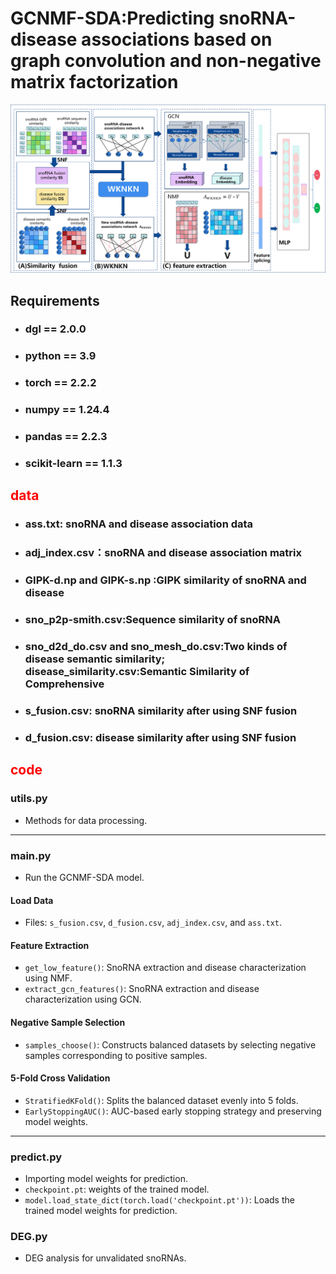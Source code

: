 # GCNMF-SDA:Predicting snoRNA-disease associations based on graph convolution and non-negative matrix factorization
![](model.png)
## Requirements
* ### dgl == 2.0.0
* ### python == 3.9
* ### torch == 2.2.2
* ### numpy == 1.24.4
* ### pandas == 2.2.3
* ### scikit-learn == 1.1.3

## <span style="color:red">data</span>

* ### ass.txt: snoRNA and disease association data
* ### adj_index.csv：snoRNA and disease association matrix
* ### GIPK-d.np and GIPK-s.np :GIPK similarity of snoRNA and disease

* ### sno_p2p-smith.csv:Sequence similarity of snoRNA

* ### sno_d2d_do.csv and sno_mesh_do.csv:Two kinds of disease semantic similarity; disease_similarity.csv:Semantic Similarity of Comprehensive

* ### s_fusion.csv: snoRNA similarity after using SNF fusion

* ### d_fusion.csv: disease similarity after using SNF fusion

## <span style="color:red">code </span>

###  utils.py
- Methods for data processing.

---

###  main.py
- Run the GCNMF-SDA model.

####  Load Data
- Files: `s_fusion.csv`, `d_fusion.csv`, `adj_index.csv`, and `ass.txt`.

####  Feature Extraction
- `get_low_feature()`: SnoRNA extraction and disease characterization using NMF.
- `extract_gcn_features()`: SnoRNA extraction and disease characterization using GCN.

####  Negative Sample Selection
- `samples_choose()`: Constructs balanced datasets by selecting negative samples corresponding to positive samples.

####  5-Fold Cross Validation
- `StratifiedKFold()`: Splits the balanced dataset evenly into 5 folds.
- `EarlyStoppingAUC()`: AUC-based early stopping strategy and preserving model weights.



---
### predict.py
- Importing model weights for prediction.
-  `checkpoint.pt`: weights of the trained model.
- `model.load_state_dict(torch.load('checkpoint.pt'))`: Loads the trained model weights for prediction.
###  DEG.py
- DEG analysis for unvalidated snoRNAs.

